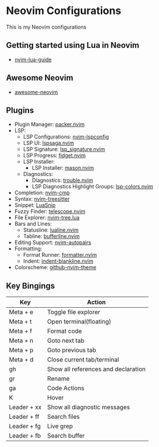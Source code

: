 # Neovim Configurations

This is my Neovim configurations

## Getting started using Lua in Neovim

* [nvim-lua-guide](https://github.com/nanotee/nvim-lua-guide)

## Awesome Neovim

* [awesome-neovim](https://github.com/rockerBOO/awesome-neovim)

## Plugins

* Plugin Manager: [packer.nvim](https://github.com/wbthomason/packer.nvim)
* LSP:
  * LSP Configurations: [nvim-lspconfig](https://github.com/neovim/nvim-lspconfig)
  * LSP UI: [lspsaga.nvim](https://github.com/glepnir/lspsaga.nvim)
  * LSP Signature: [lsp_signature.nvim](https://github.com/ray-x/lsp_signature.nvim)
  * LSP Progress: [fidget.nvim](https://github.com/j-hui/fidget.nvim)
  * LSP Installer:
    * LSP Installer: [mason.nvim](https://github.com/williamboman/mason.nvim)
  * Diagnostics:
    * Diagnostics: [trouble.nvim](https://github.com/folke/trouble.nvim)
    * LSP Diagnostics Highlight Groups: [lsp-colors.nvim](https://github.com/folke/lsp-colors.nvim)
* Completion: [nvim-cmp](https://github.com/hrsh7th/nvim-cmp)
* Syntax: [nvim-treesitter](https://github.com/nvim-treesitter/nvim-treesitter)
* Snippet: [LuaSnip](https://github.com/L3MON4D3/LuaSnip)
* Fuzzy Finder: [telescope.nvim](https://github.com/nvim-telescope/telescope.nvim)
* File Explorer: [nvim-tree.lua](https://github.com/kyazdani42/nvim-tree.lua)
* Bars and Lines:
  * Statusline: [lualine.nvim](https://github.com/nvim-lualine/lualine.nvim)
  * Tabline: [bufferline.nvim](https://github.com/akinsho/bufferline.nvim)
* Editing Support: [nvim-autopairs](https://github.com/windwp/nvim-autopairs)
* Formatting:
  * Format Runner: [formatter.nvim](https://github.com/mhartington/formatter.nvim)
  * Indent: [indent-blankline.nvim](https://github.com/lukas-reineke/indent-blankline.nvim)
* Colorscheme: [github-nvim-theme](https://github.com/projekt0n/github-nvim-theme)

## Key Bingings

| Key         | Action                                    |
| ----------- | ----------------------------------------- |
| Meta + e    | Toggle file explorer                      |
| Meta + t    | Open terminal(floating)                   |
| Meta + f    | Format code                               |
| Meta + n    | Goto next tab                             |
| Meta + p    | Goto previous tab                         |
| Meta + d    | Close current tab/terminal                |
| gh          | Show all references and declaration       |
| gr          | Rename                                    |
| ga          | Code Actions                              |
| K           | Hover                                     |
| Leader + xx | Show all diagnostic messages              |
| Leader + ff | Search files                              |
| Leader + fg | Live grep                                 |
| Leader + fb | Search buffer                             |
